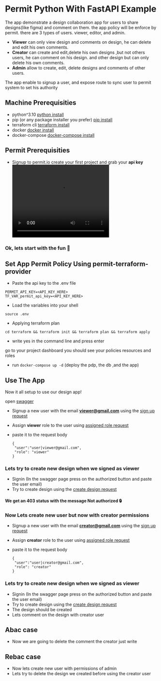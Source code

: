 



# Permit Python With FastAPI Example


The app demonstrate a design collaboration app
for users to share designs(like figma) and comment on them. the app policy will be enforce by permit. there are 3 types of users.
viewer, editor, and admin.

- **Viewer** can only view design and comments on design, he can delete and edit his own comments.
- **Creator** can create and edit,delete his own designs ,but not others users, he can comment on his design. and other design but can only delete his own comments.
- **Admin** allow to create, edit, delete designs and comments of other users.

The app enable to signup a user, and expose route to sync user to permit system to 
set his authority 


## Machine Prerequisities
- python^3.10 [python install](https://www.python.org/downloads/)
- pip (or any package installer you prefer) [pip install](https://pip.pypa.io/en/stable/cli/pip_install/)
- terraform cli [terraform install](https://developer.hashicorp.com/terraform/tutorials/aws-get-started/install-cli)
- docker [docker install](https://docs.docker.com/engine/install/)
- docker-compose [docker-compose install](https://docs.docker.com/compose/install/)

## Permit Prerequisities
- Signup to permit.io create your first project and grab your **api key** 
    <video width="320" height="240" controls>
  <source src="upload after commit .webm" type="video/webm">
  Your browser does not support the video tag.
</video>

### Ok, lets start with the fun 🐶

## Set App Permit Policy Using permit-terraform-provider

- Paste the api key to the .env file 
```
PERMIT_API_KEY=<API_KEY_HERE>
TF_VAR_permit_api_key=<API_KEY_HERE>
```
- Load the variables into your shell
```
source .env
```
- Applying terraform plan
```
cd terraform && terraform init && terraform plan && terraform apply
```
- write yes in the command line and press enter

go to your project dashboard you should see your policies resources and roles 

 - run ``` docker-compose up -d ``` (deploy the pdp, the db ,and the app)

 ## Use The App
 Now it all setup to use our design app!

 open [swagger](http://127.0.0.1:8000/docs)

 - Signup a new user with the email **viewer@gmail.com** using the [sign up request](http://127.0.0.1:8000/docs#/auth/create_user_route_auth_signup__post)

 - Assign **viewer** role to the user using [assigned role request](http://127.0.0.1:8000/docs#/auth/assigned_role_to_user_auth_assign_role_post)
    
- paste it to the request body 
   ```
  {   
    "user":"user|viewer@gmail.com",
    "role": "viewer"
  }
    ```
 ### Lets try to create new design when we signed as viewer 
 - Signin (In the swagger page press on the authorized button and paste the user email)
 - Try to create design using the [create design request](http://127.0.0.1:8000/docs#/design/create_design_design_post)
 #### We get an 403 status with the message Not authorized 🔒

 ### Now Lets create new user but now with **creator** permissions

  - Signup a new user with the email **creator@gmail.com** using the [sign up request](http://127.0.0.1:8000/docs#/auth/create_user_route_auth_signup__post)

 - Assign **creator** role to the user using [assigned role request](http://127.0.0.1:8000/docs#/auth/assigned_role_to_user_auth_assign_role_post)
    
- paste it to the request body 
   ```
  {   
    "user":"user|creator@gmail.com",
    "role": "creator"
  }
    ```
 ### Lets try to create new design when we signed as viewer 
 - Signin (In the swagger page press on the authorized button and paste the user email)
 - Try to create design using the [create design request](http://127.0.0.1:8000/docs#/design/create_design_design_post)
 - The design should be created
 - Lets comment on the design with creator user

 ## Abac case 
 - Now we are going to delete the comment the creator just write  
 
 ## Rebac case 
 - Now lets create new user with permissions of admin 
 - Lets try to delete the design we created before using the creator user
 

    

